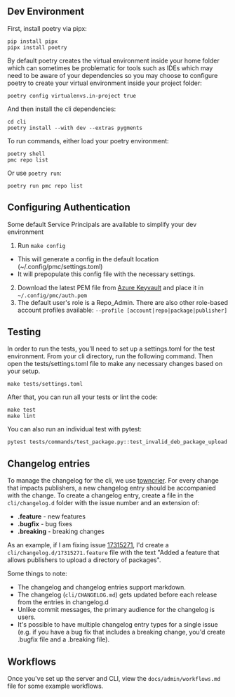 ## Dev Environment

First, install poetry via pipx:

```
pip install pipx
pipx install poetry
```

By default poetry creates the virtual environment inside your home folder which can sometimes be
problematic for tools such as IDEs which may need to be aware of your dependencies so you may choose
to configure poetry to create your virtual environment inside your project folder:

```
poetry config virtualenvs.in-project true
```

And then install the cli dependencies:

```
cd cli
poetry install --with dev --extras pygments
```

To run commands, either load your poetry environment:

```
poetry shell
pmc repo list
```

Or use `poetry run`:

```
poetry run pmc repo list
```

## Configuring Authentication

Some default Service Principals are available to simplify your dev environment
1. Run `make config`
  - This will generate a config in the default location (~/.config/pmc/settings.toml)
  - It will prepopulate this config file with the necessary settings.
2. Download the latest PEM file from [Azure Keyvault](https://ms.portal.azure.com/#@microsoft.onmicrosoft.com/asset/Microsoft_Azure_KeyVault/Certificate/https://mb-repotest.vault.azure.net/certificates/esrp-auth-test) and place it in `~/.config/pmc/auth.pem`
3. The default user's role is a Repo_Admin. There are also other role-based account profiles available: `--profile [account|repo|package|publisher]`

## Testing

In order to run the tests, you'll need to set up a settings.toml for the test environment. From your
cli directory, run the following command. Then open the tests/settings.toml file to make any
necessary changes based on your setup.

```
make tests/settings.toml
```

After that, you can run all your tests or lint the code:

```
make test
make lint
```

You can also run an individual test with pytest:

```
pytest tests/commands/test_package.py::test_invalid_deb_package_upload
```

## Changelog entries

To manage the changelog for the cli, we use [towncrier](https://github.com/twisted/towncrier). For
every change that impacts publishers, a new changelog entry should be accompanied with the change.
To create a changelog entry, create a file in the `cli/changelog.d` folder with the issue number and
an extension of:

* **.feature** - new features
* **.bugfix** - bug fixes
* **.breaking** - breaking changes

As an example, if I am fixing issue
[17315271](https://msazure.visualstudio.com/One/\_workitems/edit/17315271/), I'd create a
`cli/changelog.d/17315271.feature` file with the text "Added a feature that allows publishers to
upload a directory of packages".

Some things to note:

* The changelog and changelog entries support markdown.
* The changelog (`cli/CHANGELOG.md`) gets updated before each release from the entries in
  changelog.d
* Unlike commit messages, the primary audience for the changelog is users.
* It's possible to have multiple changelog entry types for a single issue (e.g. if you have a bug
  fix that includes a breaking change, you'd create .bugfix file and a .breaking file).


## Workflows

Once you've set up the server and CLI, view the `docs/admin/workflows.md` file for some example
workflows.
